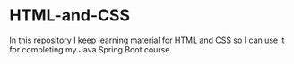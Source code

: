 # HTML-and-CSS
In this repository I keep learning material for HTML and CSS so I can use it for completing my Java Spring Boot course.
